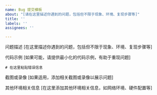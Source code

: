 ```yaml
---
name: Bug 提交模板
about: "[请在这里描述你遇到的问题，包括但不限于现象、环境、复现步骤等]"
title: ''
labels: ''
assignees: ''

---
```


问题描述
[在这里描述你遇到的问题，包括但不限于现象、环境、复现步骤等]

代码示例
[如果可能，请提供最小化的代码示例，有助于重现问题]

```shell 
# 在这里粘贴错误信息
```

截图或录像
[如果适用，添加相关截图或录像以展示问题]

其他环境相关信息
[在这里添加其他环境相关信息，如网络环境、硬件配置等]
